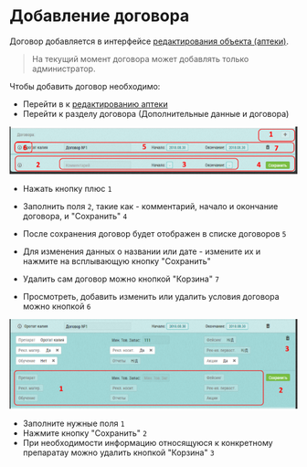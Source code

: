 # Добавление договора

Договор добавляется в интерфейсе [редактирования объекта (аптеки)](database-object-edit.md).

> На текущий момент договора может добавлять только администратор.

Чтобы добавить договор необходимо: 

- Перейти в к [редактированию аптеки](database-object-edit.md)
- Перейти к разделу договора (Дополнительные данные и договора)

![](../images/database-object-contract-add.png)

- Нажать кнопку плюс `1`
- Заполнить поля `2`, такие как - комментарий, начало и окончание договора, и "Cохранить" `4`

- После сохранения договор будет отображен в списке договоров  `5`
- Для изменения данных о названии или дате - измените их и нажмите на всплывающую кнопку "Сохранить" 
- Удалить сам договор можно кнопкой "Корзина" `7`

- Просмотреть, добавить изменить или удалить условия договора можно кнопкой `6`

![](../images/database-object-contract-edit.png)
 
- Заполните нужные поля  `1`
- Нажмите кнопку "Сохранить" `2`
- При необходимости информацию относящуюся к конкретному препаратау можно удалить кнопкой "Корзина" `3`
